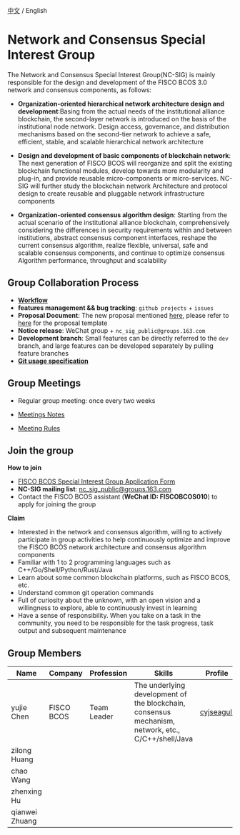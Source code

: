 [中文](./README.md) / English

# Network and Consensus Special Interest Group

The Network and Consensus Special Interest Group(NC-SIG) is mainly responsible for the design and development of the FISCO BCOS 3.0 network and consensus components, as follows:

- **Organization-oriented hierarchical network architecture design and development**:Basing from the actual needs of the institutional alliance blockchain, the second-layer network is introduced on the basis of the institutional node network. Design access, governance, and distribution mechanisms based on the second-tier network to achieve a safe, efficient, stable, and scalable hierarchical network architecture

- **Design and development of basic components of blockchain network**: The next generation of FISCO BCOS will reorganize and split the existing blockchain functional modules, develop towards more modularity and plug-in, and provide reusable micro-components or micro-services. NC-SIG will further study the blockchain network Architecture and protocol design to create reusable and pluggable network infrastructure components

- **Organization-oriented consensus algorithm design**: Starting from the actual scenario of the institutional alliance blockchain, comprehensively considering the differences in security requirements within and between institutions, abstract consensus component interfaces, reshape the current consensus algorithm, realize flexible, universal, safe and scalable consensus components, and continue to optimize consensus Algorithm performance, throughput and scalability

## Group Collaboration Process

- **[Workflow](./workflow.md)**
- **features management && bug tracking**: `github projects` + `issues`
- **Proposal Document**: The new proposal mentioned [here](./proposals), please refer to [here](./proposals/bip_template.md) for the proposal template
- **Notice release**: WeChat group + `nc_sig_public@groups.163.com`
- **Development branch**: Small features can be directly referred to the `dev` branch, and large features can be developed separately by pulling feature branches
- **[Git usage specification](../share/git.md)**

## Group Meetings

- Regular group meeting: once every two weeks

- [Meetings Notes](https://docs.qq.com/doc/DWm5yTWJ2R3J0S3Vr)

- [Meeting Rules](./meeting.md)

## Join the group

**How to join**

- [FISCO BCOS Special Interest Group Application Form](https://wj.qq.com/s2/7773399/ee41)
- **NC-SIG mailing list**: nc_sig_public@groups.163.com
- Contact the FISCO BCOS assistant (**WeChat ID: FISCOBCOS010**) to apply for joining the group

**Claim**

- Interested in the network and consensus algorithm, willing to actively participate in group activities to help continuously optimize and improve the FISCO BCOS network architecture and consensus algorithm components
- Familiar with 1 to 2 programming languages such as C++/Go/Shell/Python/Rust/Java
- Learn about some common blockchain platforms, such as FISCO BCOS, etc.
- Understand common git operation commands
- Full of curiosity about the unknown, with an open vision and a willingness to explore, able to continuously invest in learning
- Have a sense of responsibility. When you take on a task in the community, you need to be responsible for the task progress, task output and subsequent maintenance

## Group Members

| **Name** | **Company**  | **Profession**   | **Skills**        | **Profile**|
| -------- | -------------------------------- | ---------------- | ------------------- | -------------------- |
| yujie Chen  | FISCO BCOS |   Team Leader    | The underlying development of the blockchain, consensus mechanism, network, etc., C/C++/shell/Java | [cyjseagull](http://github.com/cyjseagull/)|
| zilong Huang | | | | |
| chao Wang | | | | |
| zhenxing Hu | | | | |
| qianwei Zhuang | | | | |





